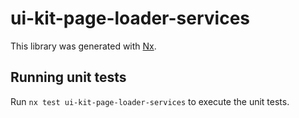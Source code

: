 # ui-kit-page-loader-services

This library was generated with [Nx](https://nx.dev).

## Running unit tests

Run `nx test ui-kit-page-loader-services` to execute the unit tests.
